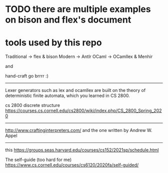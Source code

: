 # TODO there are multiple examples on bison and flex's document

# tools used by this repo

Traditional -> flex & bison
Modern -> Antlr
OCaml -> OCamllex & Menhir

and

hand-craft go brrrr :)

---

Lexer generators such as lex and ocamllex are built on the theory of deterministic finite automata, which you learned in CS 2800.

cs 2800 discrete structure
<https://courses.cs.cornell.edu/cs2800/wiki/index.php/CS_2800_Spring_2020>


---

http://www.craftinginterpreters.com/
and
the one written by Andrew W. Appel

---

this https://groups.seas.harvard.edu/courses/cs152/2021sp/schedule.html

The self-guide (too hard for me) https://www.cs.cornell.edu/courses/cs6120/2020fa/self-guided/